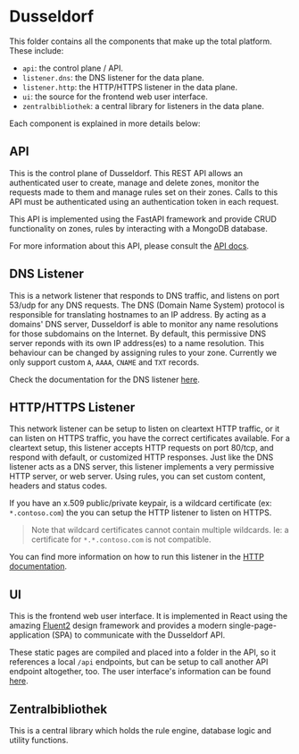 # Dusseldorf

This folder contains all the components that make up the total platform.  These include:


- `api`: the control plane / API.
- `listener.dns`:  the DNS listener for the data plane.
- `listener.http`: the HTTP/HTTPS listener in the data plane.
- `ui`: the source for the frontend web user interface.
- `zentralbibliothek`: a central library for listeners in the data plane.

Each component is explained in more details below:

## API
This is the control plane of Dusseldorf.  This REST API allows an authenticated user to create, manage and delete zones, monitor the requests made to them and manage rules set on their zones. Calls to this API must be authenticated using an authentication token in each request.  

This API is implemented using the FastAPI framework and provide CRUD functionality on zones, rules by interacting with a MongoDB database.  

For more information about this API, please consult the [API docs](api/README.md).


## DNS Listener
This is a network listener that responds to DNS traffic, and listens on port 53/udp for any DNS requests.   The DNS (Domain Name System) protocol is responsible for translating hostnames to an IP address.  By acting as a domains' DNS server, Dusseldorf is able to monitor any name resolutions for those subdomains on the Internet.
By default, this permissive DNS server reponds with its own IP address(es) to a name resolution.  This behaviour can be changed by assigning rules to your zone.   Currently we only support custom `A`, `AAAA`, `CNAME` and `TXT` records.

Check the documentation for the DNS listener [here](listener.dns/README.md).


## HTTP/HTTPS Listener
This network listener can be setup to listen on cleartext HTTP traffic, or it can listen on HTTPS traffic, you have the correct certificates available.  For a cleartext setup, this listener accepts HTTP requests on port 80/tcp, and respond with default, or customized HTTP responses.
Just like the DNS listener acts as a DNS server, this listener implements a very permissive HTTP server, or web server.  Using rules, you can set custom content, headers and status codes.

If you have an x.509 public/private keypair, is a wildcard certificate (ex: `*.contoso.com`) the you can setup the HTTP listener to listen on HTTPS.

> Note that wildcard certificates cannot contain multiple wildcards.   Ie: a certificate for `*.*.contoso.com` is not compatible.

You can find more information on how to run this listener in the [HTTP documentation](listener.http/README.md).



## UI
This is the frontend web user interface.  It is implemented in React using the amazing [Fluent2](https://fluent2.microsoft.design/) design framework and provides a modern single-page-application (SPA) to communicate with the Dusseldorf API.

These static pages are compiled and placed into a folder in the API, so it references a local `/api` endpoints, but can be setup to call another API endpoint altogether, too.
The user interface's information can be found [here](ui/README.md).


## Zentralbibliothek
This is a central library which holds the rule engine, database logic and utility functions.



